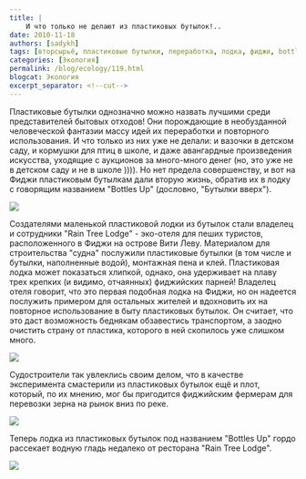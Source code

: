 ```yaml
---
title: |
    И что только не делают из пластиковых бутылок!..
date: 2010-11-18
authors: [sadykh]
tags: [вторсырьё, пластиковые бутылки, переработка, лодка, фиджи, bottles, пластик]
categories: [Экология]
permalink: /blog/ecology/119.html
blogcat: Экология
excerpt_separator: <!--cut-->
---
```


Пластиковые бутылки однозначно можно назвать лучшими среди представителей бытовых отходов! Они порождающие в необузданной человеческой фантазии массу идей их переработки и повторного использования. И что только из них уже не делали: и вазочки в детском саду, и кормушки для птиц в школе, и даже авангардные произведения искусства, уходящие с аукционов за много-много денег (но, это уже не в детском саду и не в школе )))). Но нет предела совершенству, и вот на Фиджи пластиковым бутылкам дали вторую жизнь, обратив их в лодку с говорящим названием "Bottles Up" (дословно, "Бутылки вверх").


![](http://itw66.ru/uploads/images/00/00/05/2010/11/18/a15733.jpg)



<!--cut-->



Создателями маленькой пластиковой лодки из бутылок стали владелец и сотрудники "Rain Tree Lodge" - эко-отеля для пеших туристов, расположенного в Фиджи на острове Вити Леву. Материалом для строительства "судна" послужили пластиковые бутылки (в том числе и бутылки, наполненные водой), монтажная пена и клей.
Пластиковая лодка может показаться хлипкой, однако, она удерживает на плаву трех крепких (и видимо, отчаянных) фиджийских парней! Владелец отеля говорит, что это первая подобная лодка на Фиджи, но он надеется послужить примером для остальных жителей и вдохновить их на повторное использование в быту пластиковых бутылок. Он считает, что это даст возможность беднякам  обзавестись транспортом, а заодно очистить страну от пластика, которого в ней скопилось уже слишком много.


![](http://itw66.ru/uploads/images/00/00/05/2010/11/18/6d4ff4.jpg)


Судостроители так увлеклись своим делом, что в качестве эксперимента смастерили из пластиковых бутылок ещё и плот, который, по их мнению, мог бы пригодится фиджийским фермерам для перевозки зерна на рынок вниз по реке.


![](http://itw66.ru/uploads/images/00/00/05/2010/11/18/57dfbd.jpg)


Теперь лодка из пластиковых бутылок под названием "Bottles Up" гордо рассекает водную гладь недалеко от ресторана "Rain Tree Lodge".


![](http://itw66.ru/uploads/images/00/00/05/2010/11/18/75d5eb.jpg)

